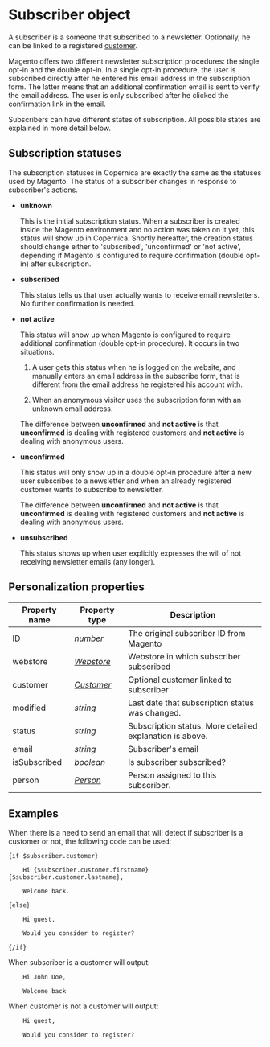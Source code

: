# Subscriber object

A subscriber is a someone that subscribed to a newsletter. Optionally, he can be 
linked to a registered [customer](customer). 

Magento offers two different newsletter subscription procedures: the single opt-in and the 
double opt-in. In a single opt-in procedure, the user is subscribed directly after he entered his
email address in the subscription form. The latter means that an additional confirmation email is sent to verify the email address. The user is only subscribed after he clicked the confirmation link in the email.

Subscribers can have different states of subscription. All possible states are
explained in more detail below.

## Subscription statuses

The subscription statuses in Copernica are exactly the same as the statuses used by Magento. 
The status of a subscriber changes in response to subscriber's actions.

* **unknown**

  This is the initial subscription status. When a subscriber is created 
  inside the Magento environment and no action was taken on it yet, this status will show
  up in Copernica. Shortly hereafter, the creation status should change either
  to 'subscribed', 'unconfirmed' or 'not active', depending if Magento 
  is configured to require confirmation (double opt-in) after subscription.
  
* **subscribed**

  This status tells us that user actually wants to receive email newsletters. 
  No further confirmation is needed.
  
* **not active**

  This status will show up when Magento is configured to require additional confirmation (double opt-in procedure). It occurs in two situations.
  
  1. A user gets this status when he is logged on the website, and manually enters 
     an email address in the subscribe form, that is different from the email address 
     he registered his account with. 

  2. When an anonymous visitor uses the subscription form with an unknown email address.
  
  The difference between **unconfirmed** and **not active** is that **unconfirmed**
  is dealing with registered customers and **not active** is dealing with anonymous users.
  
* **unconfirmed**
 
  This status will only show up in a double opt-in procedure after a new user subscribes to a newsletter and when an already registered customer wants to subscribe to newsletter.
  
  The difference between **unconfirmed** and **not active** is that **unconfirmed**
  is dealing with registered customers and **not active** is dealing with anonymous users.
  
* **unsubscribed**
  
  This status shows up when user explicitly expresses the will of not receiving 
  newsletter emails (any longer).

## Personalization properties

| Property name | Property type                                                                    | Description                                              |
|---------------|----------------------------------------------------------------------------------|----------------------------------------------------------|
| ID            | _number_                                                                         | The original subscriber ID from Magento                  |
| webstore      | _[Webstore](webstore)_ 		   | Webstore in which subscriber subscribed                  |
| customer      | _[Customer](customer)_ 		   | Optional customer linked to subscriber                   |
| modified      | _string_                                                                         | Last date that subscription status was changed.          |
| status        | _string_                                                                         | Subscription status. More detailed explanation is above. |
| email         | _string_                                                                         | Subscriber's email                                       |
| isSubscribed  | _boolean_                                                                        | Is subscriber subscribed?                                |
| person        | _[Person](person)_     		   | Person assigned to this subscriber.                      |

## Examples

When there is a need to send an email that will detect if subscriber is 
a customer or not, the following code can be used:

```
{if $subscriber.customer}

    Hi {$subscriber.customer.firstname} {$subscriber.customer.lastname},
    
    Welcome back.

{else}

    Hi guest,
    
    Would you consider to register?

{/if}
```

When subscriber is a customer will output:

```
    Hi John Doe,
    
    Welcome back
```

When customer is not a customer will output:

```
    Hi guest,
    
    Would you consider to register?
```
